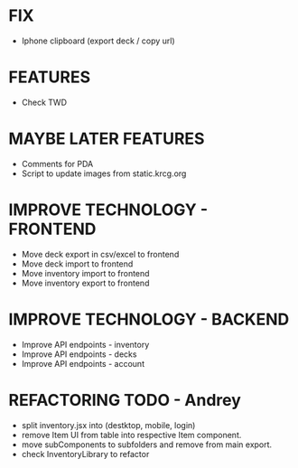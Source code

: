 # FIX
- Iphone clipboard (export deck / copy url)

# FEATURES
- Check TWD

# MAYBE LATER FEATURES
- Comments for PDA
- Script to update images from static.krcg.org

# IMPROVE TECHNOLOGY - FRONTEND
- Move deck export in csv/excel to frontend
- Move deck import to frontend
- Move inventory import to frontend
- Move inventory export to frontend

# IMPROVE TECHNOLOGY - BACKEND
- Improve API endpoints - inventory
- Improve API endpoints - decks
- Improve API endpoints - account

# REFACTORING TODO - Andrey
- split inventory.jsx into (destktop, mobile, login)
- remove Item UI from table into respective Item component.
- move subComponents to subfolders and remove from main export.
- check InventoryLibrary to refactor
